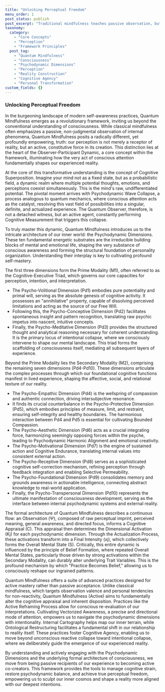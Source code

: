 ```yaml
---
title: "Unlocking Perceptual Freedom"
menu_order: 1
post_status: publish
post_excerpt: "Traditional mindfulness teaches passive observation, but Quantum Mindfulness offers a revolutionary path: active engagement with the very fabric of your consciousness. Discover how your perception isn't merely receiving reality, but actively shaping it through the dynamic interplay of psychodynamic dimensions. This framework empowers you to become a deliberate co-creator of your experienced reality, leading to profound personal transformation."
taxonomy:
  category:
    - "Core Concepts"
    - "Perception"
    - "Framework Principles"
  post_tag:
    - "Quantum Mindfulness"
    - "Consciousness"
    - "Psychodynamic Dimensions"
    - "Perception"
    - "Reality Construction"
    - "Cognitive Agency"
    - "Personal Transformation"
custom_fields: {}
---
```


### Unlocking Perceptual Freedom

In the burgeoning landscape of modern self-awareness practices, Quantum Mindfulness emerges as a revolutionary framework, inviting us beyond the conventional understanding of consciousness. While classical mindfulness often emphasizes a passive, non-judgmental observation of internal phenomena, Quantum Mindfulness posits a radically different, yet profoundly empowering, truth: our perception is not merely a receptor of reality, but an active, constitutive force in its creation. This distinction lies at the heart of the Observer-Participant Dynamic, a core concept within the framework, illuminating how the very act of conscious attention fundamentally shapes our experienced reality.

At the core of this transformative understanding is the concept of Cognitive Superposition. Imagine your mind not as a fixed state, but as a probabilistic field, a dynamic realm where multiple potential thoughts, emotions, and perceptions coexist simultaneously. This is the mind's raw, undifferentiated potential. The pivotal moment arrives with Psychodynamic Wave Collapse, a process analogous to quantum mechanics, where conscious attention acts as the catalyst, resolving this vast field of possibilities into a singular, definite, and actualized experience. The Quantum Observer, therefore, is not a detached witness, but an active agent, constantly performing Cognitive Measurement that triggers this collapse.

To truly master this dynamic, Quantum Mindfulness introduces us to the intricate architecture of our inner world: the Psychodynamic Dimensions. These ten fundamental energetic substrates are the irreducible building blocks of mental and emotional life, shaping the very substance of conscious awareness and forming the structural foundation of personality organization. Understanding their interplay is key to cultivating profound self-mastery.

The first three dimensions form the Prime Modality (M1), often referred to as the Cognitive-Executive Triad, which governs our core capacities for perception, intention, and interpretation.
*   The Psycho-Volitional Dimension (Pd1) embodies pure potentiality and primal will, serving as the absolute genesis of cognitive activity. It possesses an "annihilative" property, capable of dissolving perceived limitations and acting as the source of our Free Will.
*   Following this, the Psycho-Conceptive Dimension (Pd2) facilitates spontaneous insight and pattern recognition, translating raw psychic impetus into nascent, intuitive concepts.
*   Finally, the Psycho-Meditative Dimension (Pd3) provides the structured thought and analytical reasoning necessary for coherent understanding. It is the primary locus of intentional collapse, where we consciously intervene to shape our mental landscape. This triad forms the scaffolding of consciousness itself, mediating all subsequent layers of experience.

Beyond the Prime Modality lies the Secondary Modality (M2), comprising the remaining seven dimensions (Pd4-Pd10). These dimensions articulate the complex processes through which our foundational cognitive functions manifest in lived experience, shaping the affective, social, and relational texture of our reality.
*   The Psycho-Empathic Dimension (Pd4) is the wellspring of compassion and authentic connection, driving intersubjective resonance.
*   It finds its crucial counterbalance in the Psycho-Protective Dimension (Pd5), which embodies principles of measure, limit, and restraint, ensuring self-integrity and healthy boundaries. The harmonious interaction between Pd4 and Pd5 is essential for cultivating Bounded Compassion.
*   The Psycho-Aesthetic Dimension (Pd6) acts as a crucial integrating force, harmonizing seemingly opposing forces within the psyche, leading to Psychodynamic Harmonic Alignment and emotional creativity.
*   The Psycho-Motivational Dimension (Pd7) is the engine of sustained action and Cognitive Endurance, translating internal values into consistent external action.
*   The Psycho-Receptive Dimension (Pd8) serves as a sophisticated cognitive self-correction mechanism, refining perception through feedback integration and enabling Selective Permeability.
*   The Psycho-Foundational Dimension (Pd9) consolidates memory and grounds awareness in actionable intelligence, connecting abstract knowledge to real-world application.
*   Finally, the Psycho-Transpersonal Dimension (Pd10) represents the ultimate manifestation of consciousness development, serving as the interface between internal psychodynamic systems and external reality.

The formal architecture of Quantum Mindfulness describes a continuous flow: an Observation (Ψ), composed of raw perceptual imprint, perceived meaning, general awareness, and directed focus, informs a Cognitive Appraisal (C). This appraisal then determines the Dimensional Activation (Kj) for each psychodynamic dimension. Through the Actualization Process, these activations transform into a Final Intensity (xj), which collectively forms the Overall Mental State (S). Critically, this entire dynamic is influenced by the principle of Belief Formation, where repeated Overall Mental States, particularly those driven by strong activations within the Secondary Modality, can durably alter underlying Trait Variables. This is the profound mechanism by which "Practice Becomes Belief," allowing us to consciously reshape our ingrained patterns.

Quantum Mindfulness offers a suite of advanced practices designed for active mastery rather than passive acceptance. Unlike classical mindfulness, which targets observation valence and personal tendencies for non-reactivity, Quantum Mindfulness (Active) aims to fundamentally alter the cognitive appraisal and inherent disposition. Practices like the Active Reframing Process allow for conscious re-evaluation of our interpretations. Cultivating Vectorized Awareness, a precise and directional mode of attention, empowers us to navigate the psychodynamic dimensions with intentionality. Internal Cartography helps map our inner terrain, while Ontological Restructuring facilitates a fundamental shift in our relationship to reality itself. These practices foster Cognitive Agency, enabling us to move beyond unconscious reactive collapse toward intentional collapse, where we deliberately guide the emergence of our experienced reality.

By understanding and actively engaging with the Psychodynamic Dimensions and the underlying formal architecture of consciousness, we move from being passive recipients of our experience to becoming active co-creators. This framework provides the tools to manage cognitive strain, restore psychodynamic balance, and achieve true perceptual freedom, empowering us to sculpt our inner cosmos and shape a reality more aligned with our deepest intentions.